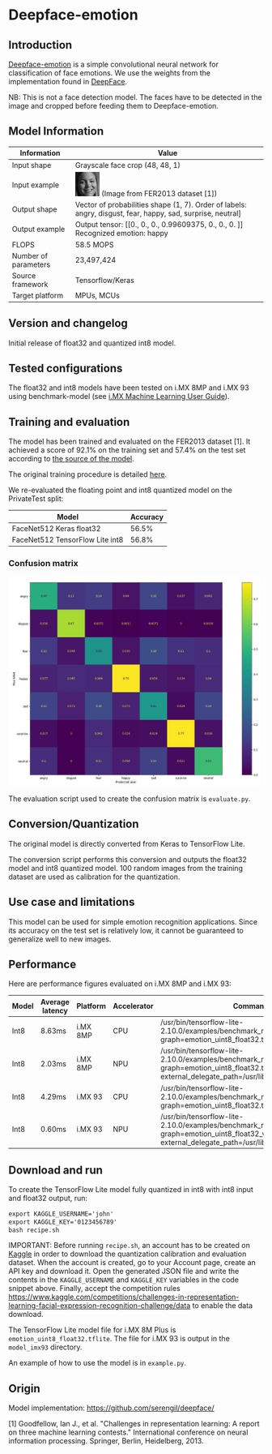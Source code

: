 # Deepface-emotion

## Introduction

[Deepface-emotion](https://github.com/serengil/deepface) is a simple convolutional neural network for classification of face emotions. 
We use the weights from the implementation found in [DeepFace](https://github.com/serengil/deepface/).

NB: This is not a face detection model. The faces have to be detected in the image and cropped before feeding them to Deepface-emotion.

## Model Information

Information   | Value
---           | ---
Input shape   | Grayscale face crop (48, 48, 1)
Input example | <img src="test.jpg"> (Image from FER2013 dataset [1])
Output shape  | Vector of probabilities shape (1, 7). Order of labels: angry, disgust, fear, happy, sad, surprise, neutral]
Output example | Output tensor: [[0., 0.,  0., 0.99609375, 0., 0., 0. ]] Recognized emotion: happy
FLOPS | 58.5 MOPS
Number of parameters | 23,497,424
Source framework | Tensorflow/Keras
Target platform | MPUs, MCUs

## Version and changelog

Initial release of float32 and quantized int8 model.

## Tested configurations

The float32 and int8 models have been tested on i.MX 8MP and i.MX 93 using benchmark-model (see [i.MX Machine Learning User Guide](https://www.nxp.com/docs/en/user-guide/IMX-MACHINE-LEARNING-UG.pdf)).

## Training and evaluation

The model has been trained and evaluated on the FER2013 dataset [1]. It achieved a score of 92.1% on the training set and 57.4% on the test set according to [the source of the model](https://github.com/serengil/deepface/).

The original training procedure is detailed [here](https://sefiks.com/2018/01/01/facial-expression-recognition-with-keras/).

We re-evaluated the floating point and int8 quantized model on the PrivateTest split:

Model | Accuracy
---|---
FaceNet512 Keras float32 | 56.5%
FaceNet512 TensorFlow Lite int8   | 56.8%

### Confusion matrix

<img src="confusion_matrix.jpg" width=500px>

The evaluation script used to create the confusion matrix is `evaluate.py`.

## Conversion/Quantization

The original model is directly converted from Keras to TensorFlow Lite.

The conversion script performs this conversion and outputs the float32 model and int8 quantized model. 
100 random images from the training dataset are used as calibration for the quantization.

## Use case and limitations

This model can be used for simple emotion recognition applications. Since its accuracy on the test set is relatively low, it cannot be guaranteed to generalize well to new images.

## Performance

Here are performance figures evaluated on i.MX 8MP and i.MX 93:

Model   | Average latency | Platform    | Accelerator | Command
---     | ---             | ---         | ---         | ---
Int8    | 8.63ms          | i.MX 8MP    |    CPU      | /usr/bin/tensorflow-lite-2.10.0/examples/benchmark_model --graph=emotion_uint8_float32.tflite
Int8    | 2.03ms          | i.MX 8MP    |    NPU      | /usr/bin/tensorflow-lite-2.10.0/examples/benchmark_model --graph=emotion_uint8_float32.tflite --external_delegate_path=/usr/lib/libvx_delegate.so
Int8    | 4.29ms          | i.MX 93     |    CPU      | /usr/bin/tensorflow-lite-2.10.0/examples/benchmark_model --graph=emotion_uint8_float32.tflite
Int8    | 0.60ms          | i.MX 93     |    NPU      | /usr/bin/tensorflow-lite-2.10.0/examples/benchmark_model --graph=emotion_uint8_float32_vela.tflite --external_delegate_path=/usr/lib/libethosu_delegate.so

## Download and run

To create the TensorFlow Lite model fully quantized in int8 with int8 input and float32 output, run:

    export KAGGLE_USERNAME='john'
    export KAGGLE_KEY='0123456789'
    bash recipe.sh

IMPORTANT: Before running `recipe.sh`, an account has to be created on [Kaggle](http://kaggle.com) in order to download the quantization calibration and evaluation dataset.
When the account is created, go to your Account page, create an API key and download it. Open the generated JSON file and write the contents in the `KAGGLE_USERNAME` and `KAGGLE_KEY` variables in the code snippet above.
Finally, accept the competition rules https://www.kaggle.com/competitions/challenges-in-representation-learning-facial-expression-recognition-challenge/data to enable the data download.

The TensorFlow Lite model file for i.MX 8M Plus is `emotion_uint8_float32.tflite`. The file for i.MX 93 is output in the `model_imx93` directory.

An example of how to use the model is in `example.py`.

## Origin

Model implementation: https://github.com/serengil/deepface/

[1] Goodfellow, Ian J., et al. "Challenges in representation learning: A report on three machine learning contests." International conference on neural information processing. Springer, Berlin, Heidelberg, 2013.